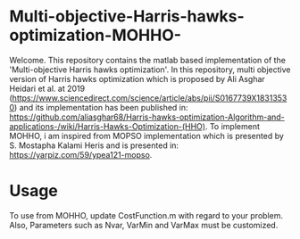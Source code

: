 # Multi-objective-Harris-hawks-optimization-MOHHO-
Welcome. This repository contains the matlab based implementation of the 'Multi-objective Harris hawks optimization'. In this repository, multi objective version of Harris hawks optimization which is proposed by Ali Asghar Heidari et al. at 2019 (https://www.sciencedirect.com/science/article/abs/pii/S0167739X18313530) and its implementation has been published in: https://github.com/aliasghar68/Harris-hawks-optimization-Algorithm-and-applications-/wiki/Harris-Hawks-Optimization-(HHO). To implement MOHHO, i am inspired from MOPSO implementation which is presented by S. Mostapha Kalami Heris and is presented in: https://yarpiz.com/59/ypea121-mopso. 

# Usage
To use from MOHHO, update CostFunction.m with regard to your problem. Also, Parameters such as Nvar, VarMin and VarMax must be customized.
